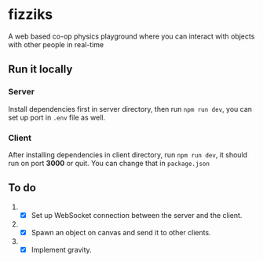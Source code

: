# fizziks

A web based co-op physics playground where you can interact with objects with other people in real-time

## Run it locally

### Server

Install dependencies first in server directory, then run `npm run dev`, you can set up port in `.env` file as well.

### Client

After installing dependencies in client directory, run `npm run dev`, it should run on port **3000** or quit. You can change that in `package.json`

## To do

1. - [x] Set up WebSocket connection between the server and the client.
2. - [x] Spawn an object on canvas and send it to other clients.
3. - [x] Implement gravity.
